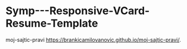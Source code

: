 # Symp---Responsive-VCard-Resume-Template
moj-sajtic-pravi 
https://brankicamilovanovic.github.io/moj-sajtic-pravi/. 

